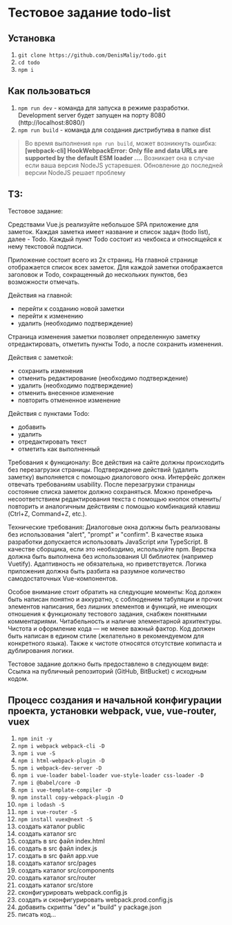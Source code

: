 Тестовое задание todo-list
============================================================================================

Установка
--------------------------------------------------------------------------------------------
1. `git clone https://github.com/DenisMaliy/todo.git`
2. `cd todo`
3. `npm i`

Как пользоваться
--------------------------------------------------------------------------------------------
1. `npm run dev`    - команда для запуска в режиме разработки.
   Development server будет запущен на порту 8080 (http://localhost:8080/)
2. `npm run build`  - команда для создания дистрибутива в папке dist

>  Во время выполнения `npm run build`, может возникнуть ошибка:
>  **[webpack-cli] HookWebpackError: Only file and data URLs are supported by the default ESM loader ....**
>  Возникает она в случае если ваша версия NodeJS устаревшея. Обновление до последней версии NodeJS решает проблему

ТЗ:
--------------------------------------------------------------------------------------------
Тестовое задание:

Средствами Vue.js реализуйте небольшое SPA приложение для заметок.
Каждая заметка имеет название и список задач (todo list), далее - Todo. Каждый пункт Todo состоит из чекбокса и относящейся к нему текстовой подписи.

Приложение состоит всего из 2х страниц.
На главной странице отображается список всех заметок. Для каждой заметки отображается заголовок и Todo, сокращенный до нескольких пунктов, без возможности отмечать.

Действия на главной:
  - перейти к созданию новой заметки
  - перейти к изменению
  - удалить (необходимо подтверждение)

Страница изменения заметки позволяет определенную заметку отредактировать, отметить пункты Todo, а после сохранить изменения.

Действия с заметкой:
  - сохранить изменения
  - отменить редактирование (необходимо подтверждение)
  - удалить (необходимо подтверждение)
  - отменить внесенное изменение
  - повторить отмененное изменение

Действия с пунктами Todo:
  - добавить
  - удалить
  - отредактировать текст
  - отметить как выполненный

Требования к функционалу:
Все действия на сайте должны происходить без перезагрузки страницы.
Подтверждение действий (удалить заметку) выполняется с помощью диалогового окна.
Интерфейс должен отвечать требованиям usability.
После перезагрузки страницы состояние списка заметок должно сохраняться.
Можно пренебречь несоответствием редактирования текста с помощью кнопок отменить/повторить и аналогичным действиям с помощью комбинацияй клавиш (Ctrl+Z, Command+Z, etc.).

Технические требования:
Диалоговые окна должны быть реализованы без использования "alert", "prompt" и "confirm".
В качестве языка разработки допускается использовать JavaScript или TypeScript.
В качестве сборщика, если это необходимо, используйте npm.
Верстка должна быть выполнена без использования UI библиотек (например Vuetify).
Адаптивность не обязательна, но приветствуется.
Логика приложения должна быть разбита на разумное количество самодостаточных Vue-компонентов.

Особое внимание стоит обратить на следующие моменты:
Код должен быть написан понятно и аккуратно, с соблюдением табуляции и прочих элементов написания, без лишних элементов и функций, не имеющих отношения к функционалу тестового задания, снабжен понятными комментариями.
Читабельность и наличие элементарной архитектуры.
Чистота и оформление кода — не менее важный фактор. Код должен быть написан в едином стиле (желательно в рекомендуемом для конкретного языка). Также к чистоте относятся отсутствие копипаста и дублирования логики.

Тестовое задание должно быть предоставлено в следующем виде:
Ссылка на публичный репозиторий (GitHub, BitBucket) с исходным кодом.




Процесс создания и начальной конфигурации проекта, установки webpack, vue, vue-router, vuex
--------------------------------------------------------------------------------------------
1. `npm init -y`
2. `npm i webpack webpack-cli -D`
3. `npm i vue -S`
4. `npm i html-webpack-plugin -D`
5. `npm i webpack-dev-server -D`
6. `npm i vue-loader babel-loader vue-style-loader css-loader -D`
7. `npm i @babel/core -D`
8. `npm i vue-template-compiler -D`
9. `npm install copy-webpack-plugin -D`
10. `npm i lodash -S`
11. `npm i vue-router -S`
12. `npm install vuex@next -S`
13. создать каталог public
14. создать каталог src
15. создать в src файл index.html
16. создать в src файл index.js
17. создать в src файл app.vue
18. создать каталог src/pages
19. создать каталог src/components
20. создать каталог src/router
21. создать каталог src/store
22. сконфигурировать webpack.config.js
23. создать и сконфигурировать webpack.prod.config.js
24. добавить скрипты "dev" и "build" у package.json
25. писать код...